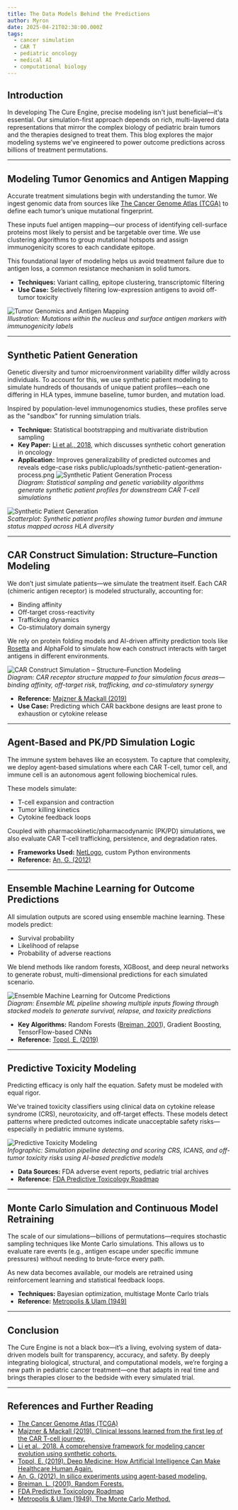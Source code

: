 ```yaml
---
title: The Data Models Behind the Predictions
author: Myron
date: 2025-04-21T02:38:00.000Z
tags:
  - cancer simulation
  - CAR T
  - pediatric oncology
  - medical AI
  - computational biology
---
```

## Introduction

In developing The Cure Engine, precise modeling isn't just beneficial—it's essential. Our simulation-first approach depends on rich, multi-layered data representations that mirror the complex biology of pediatric brain tumors and the therapies designed to treat them. This blog explores the major modeling systems we’ve engineered to power outcome predictions across billions of treatment permutations.

---

## Modeling Tumor Genomics and Antigen Mapping

Accurate treatment simulations begin with understanding the tumor. We ingest genomic data from sources like [The Cancer Genome Atlas (TCGA)](https://www.cancer.gov/about-nci/organization/ccg/research/structural-genomics/tcga) to define each tumor’s unique mutational fingerprint.

These inputs fuel antigen mapping—our process of identifying cell-surface proteins most likely to persist and be targetable over time. We use clustering algorithms to group mutational hotspots and assign immunogenicity scores to each candidate epitope.

This foundational layer of modeling helps us avoid treatment failure due to antigen loss, a common resistance mechanism in solid tumors.

- **Techniques:** Variant calling, epitope clustering, transcriptomic filtering
- **Use Case:** Selectively filtering low-expression antigens to avoid off-tumor toxicity

![Tumor Genomics and Antigen Mapping](/uploads/tumor-genomics-antigen-map.png)  
*Illustration: Mutations within the nucleus and surface antigen markers with immunogenicity labels*

---

## Synthetic Patient Generation

Genetic diversity and tumor microenvironment variability differ wildly across individuals. To account for this, we use synthetic patient modeling to simulate hundreds of thousands of unique patient profiles—each one differing in HLA types, immune baseline, tumor burden, and mutation load.

Inspired by population-level immunogenomics studies, these profiles serve as the "sandbox" for running simulation trials.

- **Technique:** Statistical bootstrapping and multivariate distribution sampling
- **Key Paper:** [Li et al., 2018](https://www.nature.com/articles/s41467-018-06654-6), which discusses synthetic cohort generation in oncology
- **Application:** Improves generalizability of predicted outcomes and reveals edge-case risks
public/uploads/synthetic-patient-generation-process.png
![Synthetic Patient Generation Process](/uploads/synthetic-patient-generation-process.png)  
*Diagram: Statistical sampling and genetic variability algorithms generate synthetic patient profiles for downstream CAR T-cell simulations*

![Synthetic Patient Generation](/uploads/synthetic-patient-generation.png)  
*Scatterplot: Synthetic patient profiles showing tumor burden and immune status mapped across HLA diversity*

---

## CAR Construct Simulation: Structure–Function Modeling

We don’t just simulate patients—we simulate the treatment itself. Each CAR (chimeric antigen receptor) is modeled structurally, accounting for:
- Binding affinity
- Off-target cross-reactivity
- Trafficking dynamics
- Co-stimulatory domain synergy

We rely on protein folding models and AI-driven affinity prediction tools like [Rosetta](https://www.rosettacommons.org/) and AlphaFold to simulate how each construct interacts with target antigens in different environments.

![CAR Construct Simulation – Structure–Function Modeling](/uploads/car-construct-simulation-diagram.png)  
*Diagram: CAR receptor structure mapped to four simulation focus areas—binding affinity, off-target risk, trafficking, and co-stimulatory synergy*
- **Reference:** [Majzner & Mackall (2019)](https://www.nature.com/articles/s41591-019-0564-6)
- **Use Case:** Predicting which CAR backbone designs are least prone to exhaustion or cytokine release

---

## Agent-Based and PK/PD Simulation Logic

The immune system behaves like an ecosystem. To capture that complexity, we deploy agent-based simulations where each CAR T-cell, tumor cell, and immune cell is an autonomous agent following biochemical rules.

These models simulate:
- T-cell expansion and contraction
- Tumor killing kinetics
- Cytokine feedback loops

Coupled with pharmacokinetic/pharmacodynamic (PK/PD) simulations, we also evaluate CAR T-cell trafficking, persistence, and degradation rates.

- **Frameworks Used:** [NetLogo](https://ccl.northwestern.edu/netlogo/), custom Python environments
- **Reference:** [An, G. (2012)](https://journals.lww.com/ccmjournal/Abstract/2012/01001/In_Silico_Experiments_of_Existing_and_Hypothetical.7.aspx)

---

## Ensemble Machine Learning for Outcome Predictions

All simulation outputs are scored using ensemble machine learning. These models predict:
- Survival probability
- Likelihood of relapse
- Probability of adverse reactions

We blend methods like random forests, XGBoost, and deep neural networks to generate robust, multi-dimensional predictions for each simulated scenario.

![Ensemble Machine Learning for Outcome Predictions](/uploads/ensemble-ml-outcome-prediction.png)  
*Diagram: Ensemble ML pipeline showing multiple inputs flowing through stacked models to generate survival, relapse, and toxicity predictions*

- **Key Algorithms:** Random Forests ([Breiman, 2001](https://link.springer.com/article/10.1023/A:1010933404324)), Gradient Boosting, TensorFlow-based CNNs
- **Reference:** [Topol, E. (2019)](https://www.basicbooks.com/titles/eric-topol/deep-medicine/9781541644632/)

---

## Predictive Toxicity Modeling

Predicting efficacy is only half the equation. Safety must be modeled with equal rigor.

We’ve trained toxicity classifiers using clinical data on cytokine release syndrome (CRS), neurotoxicity, and off-target effects. These models detect patterns where predicted outcomes indicate unacceptable safety risks—especially in pediatric immune systems.

![Predictive Toxicity Modeling](/uploads/predictive-toxicity-modeling.png)  
*Infographic: Simulation pipeline detecting and scoring CRS, ICANS, and off-tumor toxicity risks using AI-based predictive models*

- **Data Sources:** FDA adverse event reports, pediatric trial archives
- **Reference:** [FDA Predictive Toxicology Roadmap](https://www.fda.gov/science-research/about-science-research-fda/fdas-predictive-toxicology-roadmap)

---

## Monte Carlo Simulation and Continuous Model Retraining

The scale of our simulations—billions of permutations—requires stochastic sampling techniques like Monte Carlo simulations. This allows us to evaluate rare events (e.g., antigen escape under specific immune pressures) without needing to brute-force every path.

As new data becomes available, our models are retrained using reinforcement learning and statistical feedback loops.

- **Techniques:** Bayesian optimization, multistage Monte Carlo trials
- **Reference:** [Metropolis & Ulam (1949)](https://www.tandfonline.com/doi/abs/10.1080/01621459.1949.10483310)

---

## Conclusion

The Cure Engine is not a black box—it’s a living, evolving system of data-driven models built for transparency, accuracy, and safety. By deeply integrating biological, structural, and computational models, we’re forging a new path in pediatric cancer treatment—one that adapts in real time and brings therapies closer to the bedside with every simulated trial.

---

## References and Further Reading

- [The Cancer Genome Atlas (TCGA)](https://www.cancer.gov/about-nci/organization/ccg/research/structural-genomics/tcga)
- [Majzner & Mackall (2019). Clinical lessons learned from the first leg of the CAR T-cell journey.](https://www.nature.com/articles/s41591-019-0564-6)
- [Li et al., 2018. A comprehensive framework for modeling cancer evolution using synthetic cohorts.](https://www.nature.com/articles/s41467-018-06654-6)
- [Topol, E. (2019). Deep Medicine: How Artificial Intelligence Can Make Healthcare Human Again.](https://www.basicbooks.com/titles/eric-topol/deep-medicine/9781541644632/)
- [An, G. (2012). In silico experiments using agent-based modeling.](https://journals.lww.com/ccmjournal/Abstract/2012/01001/In_Silico_Experiments_of_Existing_and_Hypothetical.7.aspx)
- [Breiman, L. (2001). Random Forests.](https://link.springer.com/article/10.1023/A:1010933404324)
- [FDA Predictive Toxicology Roadmap](https://www.fda.gov/science-research/about-science-research-fda/fdas-predictive-toxicology-roadmap)
- [Metropolis & Ulam (1949). The Monte Carlo Method.](https://www.tandfonline.com/doi/abs/10.1080/01621459.1949.10483310)
